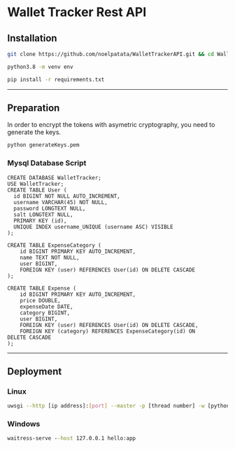 # Wallet Tracker Rest API
## Installation
``` bash
git clone https://github.com/noelpatata/WalletTrackerAPI.git && cd WalletTrackerAPI/
```

``` bash
python3.8 -m venv env
```

``` bash
pip install -r requirements.txt
```
---

## Preparation
In order to encrypt the tokens with asymetric cryptography, you need to generate the keys.
``` bash
python generateKeys.pem
```

### Mysql Database Script
``` mysql
CREATE DATABASE WalletTracker;
USE WalletTracker;
CREATE TABLE User (
  id BIGINT NOT NULL AUTO_INCREMENT,
  username VARCHAR(45) NOT NULL,
  password LONGTEXT NULL,
  salt LONGTEXT NULL,
  PRIMARY KEY (id),
  UNIQUE INDEX username_UNIQUE (username ASC) VISIBLE
);
  
CREATE TABLE ExpenseCategory (
    id BIGINT PRIMARY KEY AUTO_INCREMENT,
    name TEXT NOT NULL,
    user BIGINT,
    FOREIGN KEY (user) REFERENCES User(id) ON DELETE CASCADE
);

CREATE TABLE Expense (
    id BIGINT PRIMARY KEY AUTO_INCREMENT,
    price DOUBLE,
    expenseDate DATE,
    category BIGINT,
    user BIGINT,
    FOREIGN KEY (user) REFERENCES User(id) ON DELETE CASCADE,
    FOREIGN KEY (category) REFERENCES ExpenseCategory(id) ON DELETE CASCADE
);
```
---
## Deployment
### Linux
``` bash
uwsgi --http [ip address]:[port] --master -p [thread number] -w [python file name (without .py extension)]:app
```
### Windows
``` cmd
waitress-serve --host 127.0.0.1 hello:app
```
